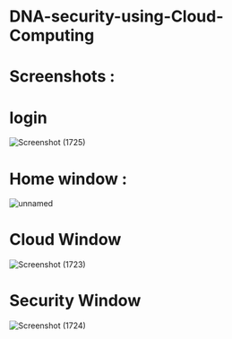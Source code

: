 # DNA-security-using-Cloud-Computing


# Screenshots :
# login 
![Screenshot (1725)](https://user-images.githubusercontent.com/56360241/119293186-809b8680-bc6f-11eb-8925-a193f1421c5f.png)
# Home window :
![unnamed](https://user-images.githubusercontent.com/56360241/119293256-a759bd00-bc6f-11eb-8084-af6942a3ceb4.png)
# Cloud Window 
![Screenshot (1723)](https://user-images.githubusercontent.com/56360241/119293305-c5bfb880-bc6f-11eb-82f8-ce6e722f4b98.png)

# Security Window 
![Screenshot (1724)](https://user-images.githubusercontent.com/56360241/119293323-ceb08a00-bc6f-11eb-8462-51ca9645da12.png)

